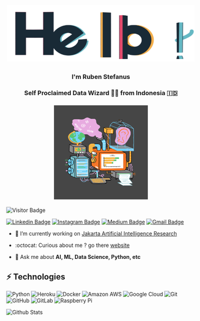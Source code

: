 <h1 align="center"><img src="https://raw.githubusercontent.com/rubentea16/rubentea16/master/hello.gif" alt="Coder GIF" width="500" height="150"></h1>
<h3 align="center">I'm Ruben Stefanus</h1>
<h3 align="center">Self Proclaimed Data Wizard 🧙‍♂️ from Indonesia 🇮🇩</h3>
<h3 align="center"><img src="https://raw.githubusercontent.com/rubentea16/rubentea16/master/giphy.gif" alt="Coder GIF" width="250" height="250"></h3>

![Visitor Badge](https://visitor-badge.laobi.icu/badge?page_id=rubentea16.rubentea16)

[![Linkedin Badge](https://img.shields.io/badge/-rubenstefanus-blue?style=flat-square&logo=Linkedin&logoColor=white&link=https://www.linkedin.com/in/rubenstefanus/)](https://www.linkedin.com/in/rubenstefanus/)
[![Instagram Badge](https://img.shields.io/badge/-rubenstefanus-purple?style=flat-square&logo=instagram&logoColor=white&link=https://instagram.com/rubenstefanus/)](https://instagram.com/rubenstefanus)
[![Medium Badge](https://img.shields.io/badge/-@rstefanus16-03a57a?style=flat-square&labelColor=000000&logo=Medium&link=https://medium.com/@rstefanus16)](https://medium.com/@rstefanus16)
[![Gmail Badge](https://img.shields.io/badge/-rstefanus16@gmail.com-c14438?style=flat-square&logo=Gmail&logoColor=white&link=mailto:rstefanus16@gmail.com)](mailto:rstefanus16@gmail.com)

- :milky_way: I’m currently working on [Jakarta Artificial Intelligence Research](https://github.com/jakartaresearch)

- :octocat: Curious about me ? go there [website](https://rubentea16.github.io/)

- 💬 Ask me about **AI, ML, Data Science, Python, etc**


## ⚡ Technologies

![Python](https://img.shields.io/badge/-Python-black?style=flat-square&logo=Python)
![Heroku](https://img.shields.io/badge/-Heroku-430098?style=flat-square&logo=heroku)
![Docker](https://img.shields.io/badge/-Docker-black?style=flat-square&logo=docker)
![Amazon AWS](https://img.shields.io/badge/Amazon%20AWS-232F3E?style=flat-square&logo=amazon-aws)
![Google Cloud](https://img.shields.io/badge/Google%20Cloud-black?style=flat-square&logo=google-cloud)
![Git](https://img.shields.io/badge/-Git-black?style=flat-square&logo=git)
![GitHub](https://img.shields.io/badge/-GitHub-181717?style=flat-square&logo=github)
![GitLab](https://img.shields.io/badge/-GitLab-FCA121?style=flat-square&logo=gitlab)
![Raspberry Pi](https://img.shields.io/badge/-Raspberry%20Pi-C51A4A?style=flat-square&logo=Raspberry-Pi)

![Github Stats](https://github-readme-stats.vercel.app/api?username=rubentea16&show_icons=true)
